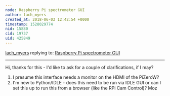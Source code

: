 ```yaml
---
node: Raspberry Pi spectrometer GUI
author: lach_myers
created_at: 2018-06-03 12:42:54 +0000
timestamp: 1528029774
nid: 15880
cid: 19737
uid: 425849
---
```




[lach_myers](../profile/lach_myers) replying to: [Raspberry Pi spectrometer GUI](../notes/cedarlodge/03-07-2018/raspberry-pi-spectrometer-gui)

----
Hi, thanks for this - I'd like to ask for a couple of clarifications, if I may?
1) I presume this interface needs a monitor on the HDMI of the PiZeroW?
2) I'm new to Python/IDLE - does this need to be run via IDLE GUI or can I set this up to run this from a browser (like the RPi Cam Control)?
Moz